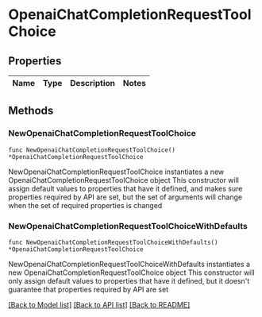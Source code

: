# OpenaiChatCompletionRequestToolChoice

## Properties

Name | Type | Description | Notes
------------ | ------------- | ------------- | -------------

## Methods

### NewOpenaiChatCompletionRequestToolChoice

`func NewOpenaiChatCompletionRequestToolChoice() *OpenaiChatCompletionRequestToolChoice`

NewOpenaiChatCompletionRequestToolChoice instantiates a new OpenaiChatCompletionRequestToolChoice object
This constructor will assign default values to properties that have it defined,
and makes sure properties required by API are set, but the set of arguments
will change when the set of required properties is changed

### NewOpenaiChatCompletionRequestToolChoiceWithDefaults

`func NewOpenaiChatCompletionRequestToolChoiceWithDefaults() *OpenaiChatCompletionRequestToolChoice`

NewOpenaiChatCompletionRequestToolChoiceWithDefaults instantiates a new OpenaiChatCompletionRequestToolChoice object
This constructor will only assign default values to properties that have it defined,
but it doesn't guarantee that properties required by API are set


[[Back to Model list]](../README.md#documentation-for-models) [[Back to API list]](../README.md#documentation-for-api-endpoints) [[Back to README]](../README.md)


